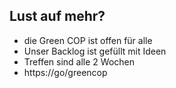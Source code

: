 ## Lust auf mehr?

 - die Green COP ist offen für alle
 - Unser Backlog ist gefüllt mit Ideen
 - Treffen sind alle 2 Wochen <!-- das bezieht sich auf
     Nachhaltiges Web, aber nicht auf die ganze Green COP. 
     Eventuell verwirrt das? 
   -->
 - https://go/greencop

